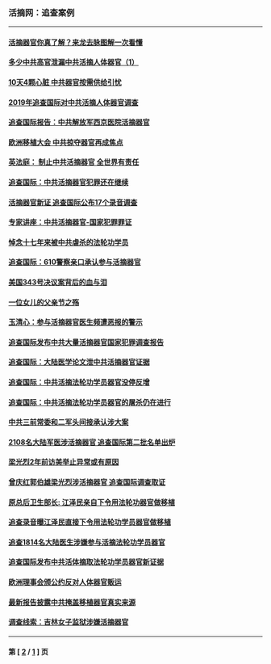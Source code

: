 ### 活摘网：追查案例
---
#### [活摘器官你真了解？来龙去脉图解一次看懂](../../pages/nf5880/n13013820.md?11140430) 
#### [多少中共高官泄漏中共活摘人体器官（1）](../../pages/nf5880/n12671234.md?11140430) 
#### [10天4颗心脏 中共器官按需供给引忧](../../pages/nf5880/n12326366.md?11140430) 
#### [2019年追查国际对中共活摘人体器官调查](../../pages/nf5880/n11917733.md?11140430) 
#### [追查国际报告：中共解放军西京医院活摘器官](../../pages/nf5880/n11838359.md?11140430) 
#### [欧洲移植大会 中共掠夺器官再成焦点](../../pages/nf5880/n11538883.md?11140430) 
#### [英法庭： 制止中共活摘器官 全世界有责任](../../pages/nf5880/n11330691.md?11140430) 
#### [追查国际：中共活摘器官犯罪还在继续](../../pages/nf5880/n11218301.md?11140430) 
#### [活摘器官新证 追查国际公布17个录音调查](../../pages/nf5880/n10897744.md?11140430) 
#### [专家讲座：中共活摘器官-国家犯罪罪证](../../pages/nf5880/n8828153.md?11140430) 
#### [悼念十七年来被中共虐杀的法轮功学员](../../pages/nf5880/n8124823.md?11140430) 
#### [追查国际：610警察亲口承认参与活摘器官](../../pages/nf5880/n8109067.md?11140430) 
#### [美国343号决议案背后的血与泪](../../pages/nf5880/n8020684.md?11140430) 
#### [一位女儿的父亲节之殇](../../pages/nf5880/n8014122.md?11140430) 
#### [玉清心：参与活摘器官医生频遭恶报的警示](../../pages/nf5880/n4637546.md?11140430) 
#### [追查国际发布中共大量活摘器官国家犯罪调查报告](../../pages/nf5880/n4613428.md?11140430) 
#### [追查国际：大陆医学论文泄中共活摘器官证据](../../pages/nf5880/n4608794.md?11140430) 
#### [追查国际：中共活摘法轮功学员器官没停反增](../../pages/nf5880/n4584075.md?11140430) 
#### [追查国际：中共活摘法轮功学员器官的屠杀仍在进行](../../pages/nf5880/n4299154.md?11140430) 
#### [中共三前常委和二军头间接承认涉大案](../../pages/nf5880/n4286244.md?11140430) 
#### [2108名大陆军医涉活摘器官 追查国际第二批名单出炉](../../pages/nf5880/n4284769.md?11140430) 
#### [梁光烈2年前访美举止异常或有原因](../../pages/nf5880/n4279686.md?11140430) 
#### [曾庆红郭伯雄梁光烈涉活摘器官 追查国际调查取证](../../pages/nf5880/n4278462.md?11140430) 
#### [原总后卫生部长: 江泽民亲自下令用法轮功器官做移植](../../pages/nf5880/n4263864.md?11140430) 
#### [追查录音曝江泽民直接下令用法轮功学员器官做移植](../../pages/nf5880/n4261268.md?11140430) 
#### [追查1814名大陆医生涉嫌参与活摘法轮功学员器官](../../pages/nf5880/n4259055.md?11140430) 
#### [追查国际发布中共活体摘取法轮功学员器官新证据](../../pages/nf5880/n4258255.md?11140430) 
#### [欧洲理事会颁公约反对人体器官贩运](../../pages/nf5880/n4206955.md?11140430) 
#### [最新报告披露中共掩盖移植器官真实来源](../../pages/nf5880/n4140084.md?11140430) 
#### [调查线索：吉林女子监狱涉嫌活摘器官](../../pages/nf5880/n4044366.md?11140430) 

---
#### 第 [ [2](./2.md?11140430) / [1](./1.md?11140430) ] 页
